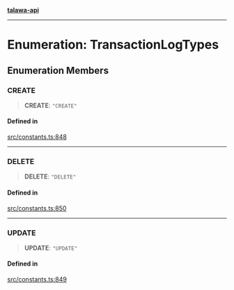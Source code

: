 [**talawa-api**](../../README.md)

***

# Enumeration: TransactionLogTypes

## Enumeration Members

### CREATE

> **CREATE**: `"CREATE"`

#### Defined in

[src/constants.ts:848](https://github.com/Suyash878/talawa-api/blob/b5a9d8b4a1ea678a3d6f5b710b3721f91a3052fc/src/constants.ts#L848)

***

### DELETE

> **DELETE**: `"DELETE"`

#### Defined in

[src/constants.ts:850](https://github.com/Suyash878/talawa-api/blob/b5a9d8b4a1ea678a3d6f5b710b3721f91a3052fc/src/constants.ts#L850)

***

### UPDATE

> **UPDATE**: `"UPDATE"`

#### Defined in

[src/constants.ts:849](https://github.com/Suyash878/talawa-api/blob/b5a9d8b4a1ea678a3d6f5b710b3721f91a3052fc/src/constants.ts#L849)
